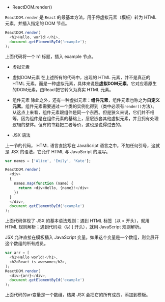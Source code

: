 * ReactDOM.render()

`ReactDOM.render` 是 `React` 的最基本方法，用于将虚拟元素（模板）转为 HTML 元素，并插入指定的 DOM 节点。

```js
ReactDOM.render(
  <h1>Hello, world!</h1>,
  document.getElementById('example');
);
```

上面代码将一个 h1 标题，插入 example 节点。

* 虚拟元素

 * 虚拟DOM元素
在上述所有的代码中，出现的 HTML 元素，并不是真正的 HTML 元素。而是一种虚拟元素，具体来说是**虚拟DOM元素**，它对应着原生的DOM元素，由React把它转义为真实 HTML 元素。

  * 组件元素
除此之外，还有一种虚拟元素：**组件元素**，组件元素也称之为**自定义元素**。组件元素需要通过一个类的实例化得到（类中必须有`render()`方法）。从这点上来看，组件元素跟组件是同一个东西。但是狭义来说，它们并不相等，因为组件是在组件元素的基础上，层层嵌套其他虚拟元素，并且拥有处理逻辑的整体。但有的书籍把二者等价，这也是说得过去的。


* JSX 语法

上一节的代码， HTML 语言直接写在 JavaScript 语言之中，不加任何引号，这就是 JSX 的语法，它允许 HTML 与 JavaScript 的混写。

```js
var names = ['Alice', 'Emily', 'Kate'];

ReactDOM.render(
  <div>
  {
    names.map(function (name) {
      return <div>Hello, {name}!</div>
    })
  }
  </div>,
  document.getElementById('example')
);
```

上面代码体现了 JSX 的基本语法规则：遇到 HTML 标签（以 < 开头），就用 HTML 规则解析；遇到代码块（以 { 开头），就用 JavaScript 规则解析。

JSX 允许直接在模板插入 JavaScript 变量。如果这个变量是一个数组，则会展开这个数组的所有成员。

```js
var arr = [
  <h1>Hello world!</h1>,
  <h2>React is awesome</h2>,
];
ReactDOM.render(
  <div>{arr}</div>,
  document.getElementById('example')
);
```

上面代码的arr变量是一个数组，结果 JSX 会把它的所有成员，添加到模板。



